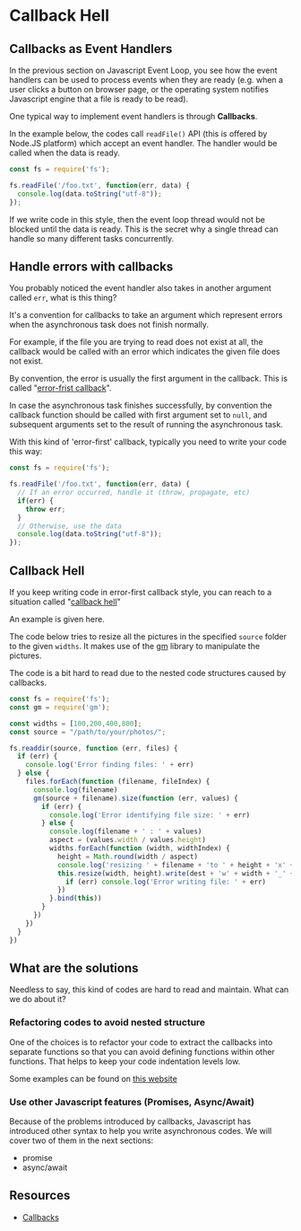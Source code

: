 # Callback Hell

## Callbacks as Event Handlers

In the previous section on Javascript Event Loop, you see how the event handlers can be used to process events when they are ready \(e.g. when a user clicks a button on browser page, or the operating system notifies Javascript engine that a file is ready to be read\).

One typical way to implement event handlers is through **Callbacks**.

In the example below, the codes call `readFile()` API \(this is offered by Node.JS platform\) which accept an event handler. The handler would be called when the data is ready.

```javascript
const fs = require('fs');

fs.readFile('/foo.txt', function(err, data) {
  console.log(data.toString("utf-8"));
});
```

If we write code in this style, then the event loop thread would not be blocked until the data is ready. This is the secret why a single thread can handle so many different tasks concurrently.

## Handle errors with callbacks

You probably noticed the event handler also takes in another argument called `err`, what is this thing?

It's a convention for callbacks to take an argument which represent errors when the asynchronous task does not finish normally.

For example, if the file you are trying to read does not exist at all, the callback would be called with an error which indicates the given file does not exist.

By convention, the error is usually the first argument in the callback. This is called "[error-frist callback](http://fredkschott.com/post/2014/03/understanding-error-first-callbacks-in-node-js/)".

In case the asynchronous task finishes successfully, by convention the callback function should be called with first argument set to `null`, and subsequent arguments set to the result of running the asynchronous task.

With this kind of 'error-first' callback, typically you need to write your code this way:

```javascript
const fs = require('fs');

fs.readFile('/foo.txt', function(err, data) {
  // If an error occurred, handle it (throw, propagate, etc)
  if(err) {
    throw err;
  }
  // Otherwise, use the data
  console.log(data.toString("utf-8"));
});
```

## Callback Hell

If you keep writing code in error-first callback style, you can reach to a situation called "[callback hell](http://callbackhell.com/)"

An example is given here.

The code below tries to resize all the pictures in the specified `source` folder to the given `widths`. It makes use of the [gm](https://github.com/aheckmann/gm) library to manipulate the pictures.

The code is a bit hard to read due to the nested code structures caused by callbacks.

```javascript
const fs = require('fs');
const gm = require('gm');

const widths = [100,200,400,800];
const source = "/path/to/your/photos/";

fs.readdir(source, function (err, files) {
  if (err) {
    console.log('Error finding files: ' + err)
  } else {
    files.forEach(function (filename, fileIndex) {
      console.log(filename)
      gm(source + filename).size(function (err, values) {
        if (err) {
          console.log('Error identifying file size: ' + err)
        } else {
          console.log(filename + ' : ' + values)
          aspect = (values.width / values.height)
          widths.forEach(function (width, widthIndex) {
            height = Math.round(width / aspect)
            console.log('resizing ' + filename + 'to ' + height + 'x' + height)
            this.resize(width, height).write(dest + 'w' + width + '_' + filename, function(err) {
              if (err) console.log('Error writing file: ' + err)
            })
          }.bind(this))
        }
      })
    })
  }
})
```

## What are the solutions

Needless to say, this kind of codes are hard to read and maintain. What can we do about it?

### Refactoring codes to avoid nested structure

One of the choices is to refactor your code to extract the callbacks into separate functions so that you can avoid defining functions within other functions. That helps to keep your code indentation levels low.

Some examples can be found on [this website](http://callbackhell.com/)

### Use other Javascript features \(Promises, Async/Await\)

Because of the problems introduced by callbacks, Javascript has introduced other syntax to help you write asynchronous codes. We will cover two of them in the next sections:

* promise
* async/await

## Resources

* [Callbacks](http://javascript.info/callbacks)

